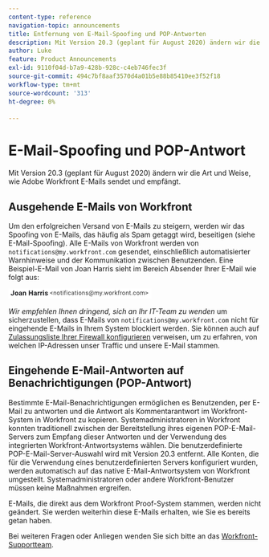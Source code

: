 ```yaml
---
content-type: reference
navigation-topic: announcements
title: Entfernung von E-Mail-Spoofing und POP-Antworten
description: Mit Version 20.3 (geplant für August 2020) ändern wir die Art und Weise, wie Adobe Workfront E-Mails sendet und empfängt.
author: Luke
feature: Product Announcements
exl-id: 9110f04d-b7a9-428b-928c-c4eb746fec3f
source-git-commit: 494c7bf8aaf3570d4a01b5e88b85410ee3f52f18
workflow-type: tm+mt
source-wordcount: '313'
ht-degree: 0%

---
```


# E-Mail-Spoofing und POP-Antwort

Mit Version 20.3 (geplant für August 2020) ändern wir die Art und Weise, wie Adobe Workfront E-Mails sendet und empfängt.

## Ausgehende E-Mails von Workfront

Um den erfolgreichen Versand von E-Mails zu steigern, werden wir das Spoofing von E-Mails, das häufig als Spam getaggt wird, beseitigen (siehe E-Mail-Spoofing). Alle E-Mails von Workfront werden von `notifications@my.workfront.com` gesendet, einschließlich automatisierter Warnhinweise und der Kommunikation zwischen Benutzenden. Eine Beispiel-E-Mail von Joan Harris sieht im Bereich Absender Ihrer E-Mail wie folgt aus:

![Beispiel-E-Mail](assets/noreply.png)

*Wir empfehlen Ihnen dringend, sich an Ihr IT-Team zu wenden* um sicherzustellen, dass E-Mails von `notifications@my.workfront.com` nicht für eingehende E-Mails in Ihrem System blockiert werden. Sie können auch auf [Zulassungsliste Ihrer Firewall konfigurieren](../../../administration-and-setup/get-started-wf-administration/configure-your-firewall.md) verweisen, um zu erfahren, von welchen IP-Adressen unser Traffic und unsere E-Mail stammen.

## Eingehende E-Mail-Antworten auf Benachrichtigungen (POP-Antwort)

Bestimmte E-Mail-Benachrichtigungen ermöglichen es Benutzenden, per E-Mail zu antworten und die Antwort als Kommentarantwort im Workfront-System in Workfront zu kopieren. Systemadministratoren in Workfront konnten traditionell zwischen der Bereitstellung ihres eigenen POP-E-Mail-Servers zum Empfang dieser Antworten und der Verwendung des integrierten Workfront-Antwortsystems wählen. Die benutzerdefinierte POP-E-Mail-Server-Auswahl wird mit Version 20.3 entfernt. Alle Konten, die für die Verwendung eines benutzerdefinierten Servers konfiguriert wurden, werden automatisch auf das native E-Mail-Antwortsystem von Workfront umgestellt. Systemadministratoren oder andere Workfront-Benutzer müssen keine Maßnahmen ergreifen.

E-Mails, die direkt aus dem Workfront Proof-System stammen, werden nicht geändert. Sie werden weiterhin diese E-Mails erhalten, wie Sie es bereits getan haben.

Bei weiteren Fragen oder Anliegen wenden Sie sich bitte an das [Workfront-Supportteam](https://one.workfront.com/s/support?language=en_US).
